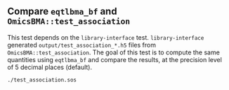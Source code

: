 ## Compare `eqtlbma_bf` and `OmicsBMA::test_association`
This test depends on the `library-interface` test. `library-interface` generated `output/test_association_*.h5` files from `OmicsBMA::test_association`. The goal of this test is to compute the same quantities using `eqtlbma_bf` and compare the results, at the precision level of 5 decimal places (default).
```
./test_association.sos
```
